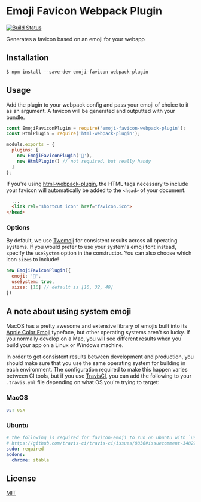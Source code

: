 # Emoji Favicon Webpack Plugin

[![Build Status](https://travis-ci.com/trevorblades/emoji-favicon-webpack-plugin.svg?branch=master)](https://travis-ci.com/trevorblades/emoji-favicon-webpack-plugin)

Generates a favicon based on an emoji for your webapp

## Installation

```shell
$ npm install --save-dev emoji-favicon-webpack-plugin
```

## Usage

Add the plugin to your webpack config and pass your emoji of choice to it as an argument. A favicon will be generated and outputted with your bundle.

```js
const EmojiFaviconPlugin = require('emoji-favicon-webpack-plugin');
const HtmlPlugin = require('html-webpack-plugin');

module.exports = {
  plugins: [
    new EmojiFaviconPlugin('🦑'),
    new HtmlPlugin() // not required, but really handy
  ]
};
```

If you're using [html-webpack-plugin](https://github.com/jantimon/html-webpack-plugin), the HTML tags necessary to include your favicon will automatically be added to the `<head>` of your document.

```html
  ...
  <link rel="shortcut icon" href="favicon.ico">
</head>
```

### Options

By default, we use [Twemoji](https://github.com/twitter/twemoji) for consistent results across all operating systems. If you would prefer to use your system's emoji font instead, specify the `useSystem` option in the constructor. You can also choose which icon `sizes` to include!

```js
new EmojiFaviconPlugin({
  emoji: '🍣',
  useSystem: true,
  sizes: [16] // default is [16, 32, 48]
})
```

## A note about using system emoji

MacOS has a pretty awesome and extensive library of emojis built into its [Apple Color Emoji](https://en.wikipedia.org/wiki/Apple_Color_Emoji) typeface, but other operating systems aren't so lucky. If you normally develop on a Mac, you will see different results when you build your app on a Linux or Windows machine.

In order to get consistent results between development and production, you should make sure that you use the same operating system for building in each environment. The configuration required to make this happen varies between CI tools, but if you use [TravisCI](https://travis-ci.com), you can add the following to your `.travis.yml` file depending on what OS you're trying to target:

### MacOS

```yaml
os: osx
```

### Ubuntu

```yaml
# the following is required for favicon-emoji to run on Ubuntu with `useSystem`
# https://github.com/travis-ci/travis-ci/issues/8836#issuecomment-348227535
sudo: required
addons:
  chrome: stable
```

## License

[MIT](./LICENSE)